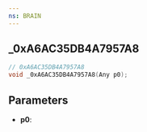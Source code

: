 ```yaml
---
ns: BRAIN
---
```

## _0xA6AC35DB4A7957A8

```c
// 0xA6AC35DB4A7957A8
void _0xA6AC35DB4A7957A8(Any p0);
```

## Parameters
* **p0**:
